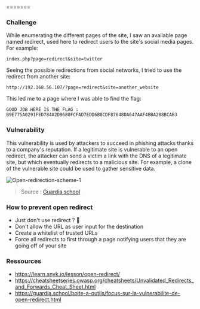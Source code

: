 
=======
### Challenge

While enumerating the different pages of the site, I saw an available page named redirect, used here to redirect users to the site's social media pages.
For example:

```
index.php?page=redirect&site=twitter
```
Seeing the possible redirections from social networks, I tried to use the redirect from another site:

```
http://192.168.56.107/?page=redirect&site=another_website
```

This led me to a page where I was able to find the flag:

```
GOOD JOB HERE IS THE FLAG : B9E775A0291FED784A2D9680FCFAD7EDD6B8CDF87648DA647AAF4BBA288BCAB3
```

### Vulnerability
This vulnerability is used by attackers to succeed in phishing attacks thanks to a company's reputation.
If a legitimate site is vulnerable to an open redirect, the attacker can send a victim a link with the DNS of a legitimate site, but which eventually redirects to a malicious site.
For example, a clone of the vulnerable site could be used to gather sensitive data.

![Open-redirection-scheme-1](https://github.com/Sleleu/darkly/assets/93100775/e96bd81f-c9ab-41b8-a3c4-81339fb7f448)
> Source : [Guardia school](https://guardia.school/boite-a-outils/focus-sur-la-vulnerabilite-de-open-redirect.html)

### How to prevent open redirect 
- Just don't use redirect ? 🙂
- Don't allow the URL as user input for the destination
- Create a whitelist of trusted URLs
- Force all redirects to first through a page notifying users that they are going off of your site

### Ressources

- https://learn.snyk.io/lesson/open-redirect/
- https://cheatsheetseries.owasp.org/cheatsheets/Unvalidated_Redirects_and_Forwards_Cheat_Sheet.html
- https://guardia.school/boite-a-outils/focus-sur-la-vulnerabilite-de-open-redirect.html
